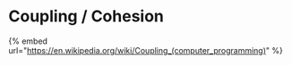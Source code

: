 # Coupling / Cohesion

{% embed url="https://en.wikipedia.org/wiki/Coupling_(computer_programming)" %}

